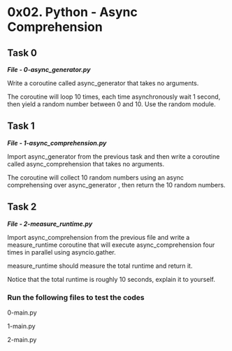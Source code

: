 <h1>0x02. Python - Async Comprehension</h1>
<h2>Task 0</h2>
<i><strong>File - 0-async_generator.py</strong></i>
<p>Write a coroutine called async_generator that takes no arguments.

The coroutine will loop 10 times, each time asynchronously wait 1 second, then yield a random number between 0 and 10. Use the random module.</p>

<h2>Task 1</h2>
<i><strong>File - 1-async_comprehension.py</strong></i>
<p>Import async_generator from the previous task and then write a coroutine called async_comprehension that takes no arguments.

The coroutine will collect 10 random numbers using an async comprehensing over async_generator , then return the 10 random numbers.</p>

<h2>Task 2</h2>
<i><strong>File - 2-measure_runtime.py</strong></i>
<p>Import async_comprehension from the previous file and write a measure_runtime coroutine that will execute async_comprehension four times in parallel using asyncio.gather.

measure_runtime should measure the total runtime and return it.

Notice that the total runtime is roughly 10 seconds, explain it to yourself.</p>

<h3>Run the following files to test the codes</h3>
<p>0-main.py</p>
<p>1-main.py</p>
<p>2-main.py</p>
